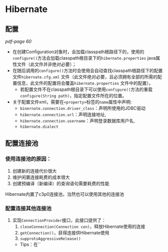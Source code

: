# Hibernate
## 配置
*pdf-page 60*

- 在创建Configuration对象时，会加载classpath根路径下的，使用的`configure()`方法会加载classpath根目录下的`hibernate.properties` java属性文件（此文件并非绝对必要）；
- 在随后调用的`configure()`方法时会使用会自动查找classpath根路径下的配置文件`hibernate.cfg.xml` 文件（此文件绝对必要，且必须拥有全部的所需的配置信息，此文件的配置将会覆盖`hibernate.properties` 文件中的配置）。
	- 若配置文件不在classpath根目录下可以使用`configure()`方法的重载`configure(String path)`，指定配置文件所在的位置。
- 关于配置文件xml，需要在`<property>`标签的`name`属性中声明:
	- `binernate.connection.driver_class`：声明所使用的JDBC驱动
	- `hibernate.connection.url`：声明连接地址, 
	- `hibernate.connection.username`：声明登录数据库用户名, 
	- `hibernate.dialect`

## 配置连接池

### 使用连接池的原因：
1. 创建新的连接代价很大
2. 维护闲置连接耗费的成本很大
3. 创建预编译（新编译）的查询语句需要耗费的性能

Hibernate内置了c3p0连接池，当然也可以使用其他的连接池
### 配置连接其他连接池
1. 实现`ConnectionProvider`接口，此接口提供了：
	1. `closeConnection(Connection con)`，释放Hibernate使用的连接
	2. `getConnection()`，获得连接供Hibernate使用
	3. `supprotsAggressiveRelease()`
	- Tips：在``





